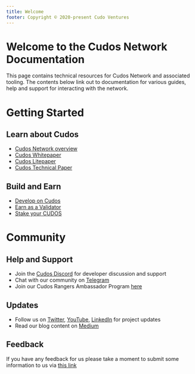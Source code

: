```yaml
---
title: Welcome
footer: Copyright © 2020-present Cudo Ventures
---
```


# Welcome to the Cudos Network Documentation

This page contains technical resources for Cudos Network and associated tooling. The contents below link out to documentation for various guides, help and support for interacting with the network.

# Getting Started

## Learn about Cudos

* [Cudos Network overview](/docs/learn-cudos/layers-and-networks/cudos-network-overview.md)
* [Cudos Whitepaper](https://docs.cudos.org/pdf/en/cudos-white-paper.pdf)
* [Cudos Litepaper](https://docs.cudos.org/pdf/en/cudos-lite-paper.pdf)
* [Cudos Technical Paper](https://docs.cudos.org/pdf/en/cudos-technical-paper.pdf)

## Build and Earn

* [Develop on Cudos](/docs/build-and-earn/#testnet-guides)
* [Earn as a Validator](/docs/become-a-validator/run-validator-node.md)
* [Stake your CUDOS](/docs/become-a-validator/delegated-staking-and-rewards.md)

# Community

## Help and Support

* Join the [Cudos Discord](https://discord.gg/t397SKqf4u) for developer discussion and support
* Chat with our community on [Telegram](https://t.me/cudostelegram)
* Join our Cudos Rangers Ambassador Program [here](https://www.cudos.org/ambassador)

## Updates

* Follow us on [Twitter](https://twitter.com/CUDOS_), [YouTube](https://www.youtube.com/channel/UCbS48Q09D5xMDCVX0T_OeCw), [LinkedIn](https://www.linkedin.com/company/cudos1/) for project updates
* Read our blog content on [Medium](https://medium.com/cudos)

## Feedback

If you have any feedback for us please take a moment to submit some information to us via [this link](https://forms.gle/2p2gQyGq9NJcaqzHA)
